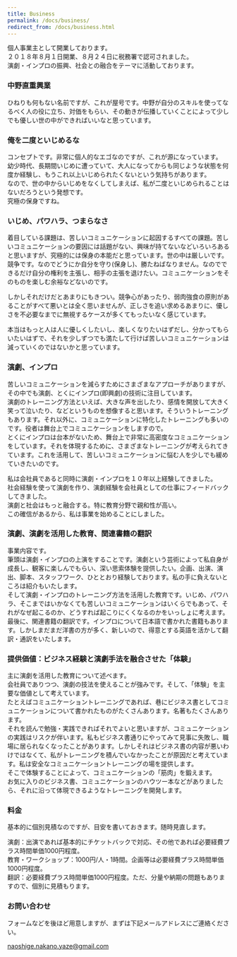 ```yaml
---
title: Business
permalink: /docs/business/
redirect_from: /docs/business.html
---
```


個人事業主として開業しております。  
２０１８年８月１日開業、８月２４日に税務署で認可されました。  
演劇・インプロの振興、社会との融合をテーマに活動しております。  

### 中野直重興業
ひねりも何もない名前ですが、これが屋号です。中野が自分のスキルを使ってなるべく人の役に立ち、対価をもらい、その動きが伝播していくことによって少しでも優しい世の中ができればいいなと思っています。

### 俺を二度といじめるな
コンセプトです。非常に個人的なエゴなのですが、これが源になっています。  
幼少時代、長期間いじめに遭っていて、大人になってからも同じような状態を何度か経験し、もうこれ以上いじめられたくないという気持ちがあります。  
なので、世の中からいじめをなくしてしまえば、私が二度といじめられることはないだろうという発想です。  
究極の保身ですね。

### いじめ、パワハラ、つまらなさ
着目している課題は、苦しいコミュニケーションに起因するすべての課題。苦しいコミュニケーションの要因には話題がない、興味が持てないなどいろいろあると思いますが、究極的には保身の本能だと思っています。世の中は厳しいです。競争です。なのでどうにか自分を守り(保身し)、勝たねばなりません。なのでできるだけ自分の権利を主張し、相手の主張を退けたい。コミュニケーションをそのものを楽しむ余裕などないのです。  
  
しかしそれだけだとあまりにもきつい。競争心があったり、弱肉強食の原則があることがすべて悪いとは全く思いませんが、正しさを追い求めるあまりに、優しさを不必要なまでに無視するケースが多くてもったいなく感じています。  
  
本当はもっと人は人に優しくしたいし、楽しくなりたいはずだし、分かってもらいたいはずで、それを少しずつでも満たして行けば苦しいコミュニケーションは減っていくのではないかと思っています。  

### 演劇、インプロ
苦しいコミュニケーションを減らすためにさまざまなアプローチがありますが、その中でも演劇、とくにインプロ(即興劇)の技術に注目しています。  
演劇のトレーニング方法といえば、大きな声を出したり、感情を開放して大きく笑って泣いたり、などというものを想像すると思います。そういうトレーニングもあります。それ以外に、コミュニケーションに特化したトレーニングも多いのです。役者は舞台上でコミュニケーションをしますので。  
とくにインプロは台本がないため、舞台上で非常に高密度なコミュニケーションをしています。それを体現するために、さまざまなトレーニングが考えられてきています。これを活用して、苦しいコミュニケーションに悩む人を少しでも緩めていきたいのです。  
  
私は会社員であると同時に演劇・インプロを１０年以上経験してきました。  
社会経験を使って演劇を作り、演劇経験を会社員としての仕事にフィードバックしてきました。  
演劇と社会はもっと融合する。特に教育分野で親和性が高い。  
この確信があるから、私は事業を始めることにしました。  


### 演劇、演劇を活用した教育、関連書籍の翻訳
事業内容です。  
筆頭は演劇・インプロの上演をすることです。演劇という芸術によって私自身が成長し、観客に楽しんでもらい、深い思索体験を提供したい。企画、出演、演出、脚本、スタッフワーク、ひととおり経験しております。私の手に負えないところは紹介もいたします。  
そして演劇・インプロのトレーニング方法を活用した教育です。いじめ、パワハラ、そこまではいかなくても苦しいコミュニケーションはいくらでもあって、それがなぜ起こるのか、どうすれば起こりにくくなるのかをいっしょに考えます。  
最後に、関連書籍の翻訳です。インプロについて日本語で書かれた書籍もあります。しかしまだまだ洋書の方が多く、新しいので、得意とする英語を活かして翻訳・通訳をいたします。  

### 提供価値：ビジネス経験と演劇手法を融合させた「体験」
主に演劇を活用した教育について述べます。  
会社員でありつつ、演劇の技法を使えることが強みです。そして、「体験」を主要な価値として考えています。  
たとえばコミュニケーショントレーニングであれば、巷にビジネス書としてコミュニケーションについて書かれたものがたくさんあります。名著もたくさんあります。  
それを読んで勉強・実践できればそれでよいと思いますが、コミュニケーションの実践はリスクが伴います。私もビジネス書通りにやってみて見事に失敗し、職場に居られなくなったことがあります。しかしそれはビジネス書の内容が悪いわけではなくて、私がトレーニングを積んでいなかったことが原因だと考えています。私は安全なコミュニケーショントレーニングの場を提供します。  
そこで体験することによって、コミュニケーションの「筋肉」を鍛えます。  
お気に入りのビジネス書、コミュニケーションのハウツー本などがありましたら、それに沿って体現できるようなトレーニングを開発します。  

### 料金
基本的に個別見積なのですが、目安を書いておきます。随時見直します。  
  
演劇：出演であれば基本的にチケットバックで対応、その他であれば必要経費プラス時間単価1000円程度。  
教育・ワークショップ：1000円/人・1時間。企画等は必要経費プラス時間単価1000円程度。  
翻訳：必要経費プラス時間単価1000円程度。ただ、分量や納期の問題もありますので、個別に見積もります。  


### お問い合わせ
フォームなどを後ほど用意しますが、まずは下記メールアドレスにご連絡ください。

naoshige.nakano.yaze@gmail.com



